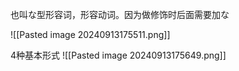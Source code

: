 也叫な型形容词，形容动词。因为做修饰时后面需要加な

![[Pasted image 20240913175511.png]]


4种基本形式
![[Pasted image 20240913175649.png]]


